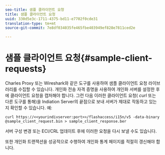 ```yaml
---
seo-title: 샘플 클라이언트 요청
title: 샘플 클라이언트 요청
uuid: 330d5e3c-1711-4375-bd11-e7702f0cde31
translation-type: tm+mt
source-git-commit: 7e8df034035fe465fbe403949ef828e7811ced2e

---
```



# 샘플 클라이언트 요청{#sample-client-requests}

Charles Proxy 또는 Wireshark와 같은 도구를 사용하여 샘플 클라이언트 요청 라이브러리를 수집할 수 있습니다. 개인화 전송 자격 증명을 사용하여 개인화 서버를 설정한 후에 클라이언트 요청을 캡처해야 합니다. 그런 다음 이러한 클라이언트 요청( *curl* 또는 다른 도구를 통해)을 Indiation Server의 끝점으로 보내 서버가 제대로 작동하고 있는지 확인할 수 있습니다. 예:

```
curl https://<<yourindivserver:port>>/flashaccess/i15n/v5 -­data-binary  
@sample_client_request.bin > sample_client_response.ber
```

서버 구성 변경 또는 ECI/CRL 업데이트 후에 이러한 요청을 다시 보낼 수도 있습니다.

또한 개인화 트랜잭션을 성공적으로 수행하여 개인화 통계 페이지를 적절히 갱신해야 합니다.
